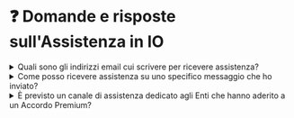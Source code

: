 # ❓ Domande e risposte sull'Assistenza in IO

<details>

<summary>Quali sono gli indirizzi email cui scrivere per ricevere assistenza?</summary>

* [onboarding@io.italia.it](mailto:onboarding@io.italia.it)
* [adesioni-io@pec.pagopa.it](mailto:adesioni-io@pec.pagopa.it) (PEC)

</details>

<details>

<summary>Come posso ricevere assistenza su uno specifico messaggio che ho inviato?</summary>

Quando [invii un Messaggio](https://docs.pagopa.it/io-guida-tecnica/funzionalita/inviare-un-messaggio), prendi nota del valore del campo `id` generato dall'API di IO: ti servirà per eventuali comunicazioni con l'Assistenza.

</details>

<details>

<summary>È previsto un canale di assistenza dedicato agli Enti che hanno aderito a un Accordo Premium?</summary>

I canali di assistenza agli enti che aderiscono a IO, disponibili tramite gli [indirizzi email dedicati](https://docs.pagopa.it/kb-enti-assistenza/domande-frequenti/domande-e-risposte-sullassistenza-in-io#quali-sono-gli-indirizzi-email-cui-scrivere-per-ricevere-assistenza), offrono pieno supporto anche rispetto alle funzionalità previste dagli Accordi Premium.

</details>









